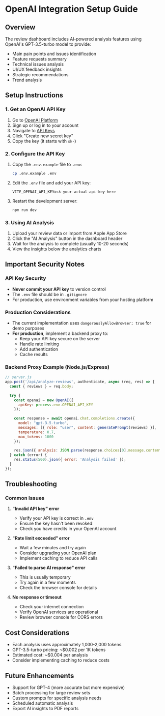 # OpenAI Integration Setup Guide

## Overview
The review dashboard includes AI-powered analysis features using OpenAI's GPT-3.5-turbo model to provide:
- Main pain points and issues identification
- Feature requests summary
- Technical issues analysis
- UI/UX feedback insights
- Strategic recommendations
- Trend analysis

## Setup Instructions

### 1. Get an OpenAI API Key
1. Go to [OpenAI Platform](https://platform.openai.com/signup)
2. Sign up or log in to your account
3. Navigate to [API Keys](https://platform.openai.com/api-keys)
4. Click "Create new secret key"
5. Copy the key (it starts with `sk-`)

### 2. Configure the API Key
1. Copy the `.env.example` file to `.env`:
   ```bash
   cp .env.example .env
   ```

2. Edit the `.env` file and add your API key:
   ```
   VITE_OPENAI_API_KEY=sk-your-actual-api-key-here
   ```

3. Restart the development server:
   ```bash
   npm run dev
   ```

### 3. Using AI Analysis
1. Upload your review data or import from Apple App Store
2. Click the "AI Analysis" button in the dashboard header
3. Wait for the analysis to complete (usually 10-20 seconds)
4. View the insights below the analytics charts

## Important Security Notes

### API Key Security
- **Never commit your API key** to version control
- The `.env` file should be in `.gitignore`
- For production, use environment variables from your hosting platform

### Production Considerations
- The current implementation uses `dangerouslyAllowBrowser: true` for demo purposes
- **For production**, implement a backend proxy to:
  - Keep your API key secure on the server
  - Handle rate limiting
  - Add authentication
  - Cache results

### Backend Proxy Example (Node.js/Express)
```javascript
// server.js
app.post('/api/analyze-reviews', authenticate, async (req, res) => {
  const { reviews } = req.body;
  
  try {
    const openai = new OpenAI({
      apiKey: process.env.OPENAI_API_KEY
    });
    
    const response = await openai.chat.completions.create({
      model: "gpt-3.5-turbo",
      messages: [{ role: "user", content: generatePrompt(reviews) }],
      temperature: 0.7,
      max_tokens: 1000
    });
    
    res.json({ analysis: JSON.parse(response.choices[0].message.content) });
  } catch (error) {
    res.status(500).json({ error: 'Analysis failed' });
  }
});
```

## Troubleshooting

### Common Issues

1. **"Invalid API key" error**
   - Verify your API key is correct in `.env`
   - Ensure the key hasn't been revoked
   - Check you have credits in your OpenAI account

2. **"Rate limit exceeded" error**
   - Wait a few minutes and try again
   - Consider upgrading your OpenAI plan
   - Implement caching to reduce API calls

3. **"Failed to parse AI response" error**
   - This is usually temporary
   - Try again in a few moments
   - Check the browser console for details

4. **No response or timeout**
   - Check your internet connection
   - Verify OpenAI services are operational
   - Review browser console for CORS errors

## Cost Considerations
- Each analysis uses approximately 1,000-2,000 tokens
- GPT-3.5-turbo pricing: ~$0.002 per 1K tokens
- Estimated cost: ~$0.004 per analysis
- Consider implementing caching to reduce costs

## Future Enhancements
- Support for GPT-4 (more accurate but more expensive)
- Batch processing for large review sets
- Custom prompts for specific analysis needs
- Scheduled automatic analysis
- Export AI insights to PDF reports